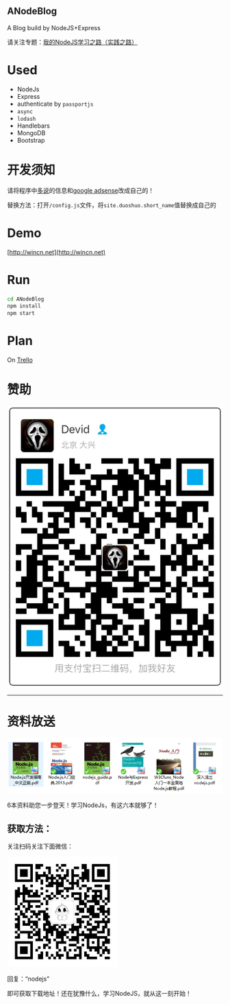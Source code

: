 ANodeBlog
----
A Blog build by NodeJS+Express

请关注专题：[我的NodeJS学习之路（实践之路）](http://www.jianshu.com/collection/a9b2729478eb)

# Used
- NodeJs
- Express
 - authenticate by `passportjs` 
 - `async`
 - `lodash`
- Handlebars
- MongoDB
- Bootstrap

# 开发须知
请将程序中[多说](http://duoshuo.com)的信息和[google adsense](https://www.google.com/adsense/app)改成自己的！

替换方法：打开`/config.js`文件，将`site.duoshuo.short_name`值替换成自己的

# Demo
[http://wincn.net](http://wincn.net)

# Run
```bash
cd ANodeBlog
npm install
npm start
```

# Plan
On [Trello](https://trello.com/b/L9btNWNT/anodeblog)

# 赞助
![img](https://raw.githubusercontent.com/gefangshuai/wincn-static/master/imgs/zhong.png)

----

# 资料放送
![img](https://raw.githubusercontent.com/gefangshuai/wincn-static/master/imgs/node-ziliao.png)

6本资料助您一步登天！学习NodeJs，有这六本就够了！

## 获取方法：
关注扫码关注下面微信：

![img](https://raw.githubusercontent.com/gefangshuai/wincn-static/master/imgs/qrcode_for_gh_d4117a038b97_258.jpg)

回复：“nodejs”

即可获取下载地址！还在犹豫什么，学习NodeJS，就从这一刻开始！

